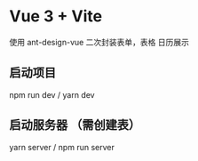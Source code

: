 # Vue 3 + Vite

使用 ant-design-vue 二次封装表单，表格
日历展示

## 启动项目

npm run dev / yarn dev

## 启动服务器 （需创建表）

yarn server / npm run server
